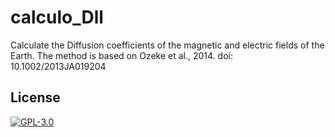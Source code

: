 # calculo_Dll
Calculate the Diffusion coefficients of the magnetic and electric fields of the Earth. The method is based on Ozeke et al., 2014. doi:  10.1002/2013JA019204


## License

[![GPL-3.0](https://www.gnu.org/graphics/gplv3-127x51.png)](https://www.gnu.org/licenses/quick-guide-gplv3.html)
